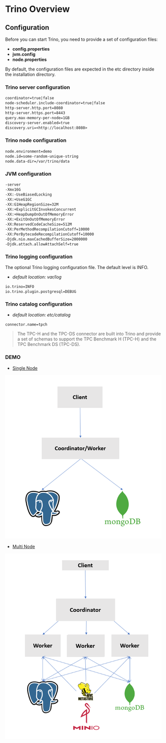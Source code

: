 # Trino Overview

## Configuration

Before you can start Trino, you need to provide a set of configuration files:

- **config.properties**
- **jvm.config**
- **node.properties**
  
By default, the configuration files are expected in the etc directory inside the installation directory.

### Trino server configuration

```
coordinator=true|false
node-scheduler.include-coordinator=true|false
http-server.http.port=8080
http-server.https.port=8443
query.max-memory-per-node=1GB
discovery-server.enabled=true
discovery.uri=<http://localhost:8080>
```

### Trino node configuration

```
node.environment=demo
node.id=some-random-unique-string
node.data-dir=/var/trino/data
```

### JVM configuration

```
-server
-Xmx16G
-XX:-UseBiasedLocking
-XX:+UseG1GC
-XX:G1HeapRegionSize=32M
-XX:+ExplicitGCInvokesConcurrent
-XX:+HeapDumpOnOutOfMemoryError
-XX:+ExitOnOutOfMemoryError
-XX:ReservedCodeCacheSize=512M
-XX:PerMethodRecompilationCutoff=10000
-XX:PerBytecodeRecompilationCutoff=10000
-Djdk.nio.maxCachedBufferSize=2000000
-Djdk.attach.allowAttachSelf=true
```

### Trino logging configuration

The optional Trino logging configuration file. The default level is INFO.

- *default location: var/log*

```
io.trino=INFO
io.trino.plugin.postgresql=DEBUG
```

### Trino catalog configuration

- *default location: etc/catalog*

```
connector.name=tpch
```

> The TPC-H and the TPC-DS connector are built into Trino and provide a set of schemas to support the TPC Benchmark H (TPC-H) and the TPC Benchmark DS (TPC-DS).

### DEMO

- [Single Node](https://github.com/kayademirs/trino/tree/master/singlenode)

![singlenode_demo_architecture](/images/08_singlenode_demo_architecture.png)

- [Multi Node](https://github.com/kayademirs/trino/tree/master/multinode)

![multinode_demo_architecture](/images/03_multinode_architecture.png)
